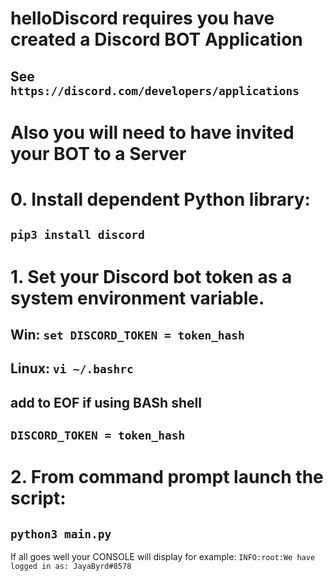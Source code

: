 # helloDiscord requires you have created a Discord BOT Application
## See `https://discord.com/developers/applications`

# Also you will need to have invited your BOT to a Server

# 0. Install dependent Python library:
##       `pip3 install discord`
# 1. Set your Discord bot token as a system environment variable.
##       Win: `set DISCORD_TOKEN = token_hash`
##      Linux: `vi ~/.bashrc`
##              add to EOF if using BASh shell
##              `DISCORD_TOKEN = token_hash`
# 2. From command prompt launch the script: 
##       `python3 main.py`

If all goes well your CONSOLE will display for example:
`INFO:root:We have logged in as: JayaByrd#8578`